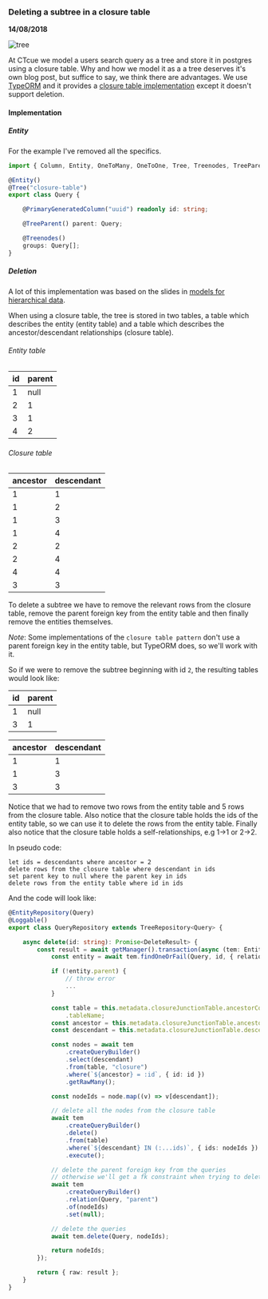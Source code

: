 ### Deleting a subtree in a closure table

__14/08/2018__

![tree](https://imgs.xkcd.com/comics/tree.png)

At CTcue we model a users search query as a tree and store it in postgres using a closure table. Why and how we model it as a a tree deserves it's own blog post, but suffice to say, we think there are advantages. We use [TypeORM](https://github.com/typeorm/typeorm) and it provides a [closure table implementation](https://github.com/typeorm/typeorm/blob/master/docs/tree-entities.md#closure-table) except it doesn't support deletion.

#### Implementation

##### Entity

For the example I've removed all the specifics.

```typescript
import { Column, Entity, OneToMany, OneToOne, Tree, Treenodes, TreeParent } from "typeorm";

@Entity()
@Tree("closure-table")
export class Query {

    @PrimaryGeneratedColumn("uuid") readonly id: string;

    @TreeParent() parent: Query;

    @Treenodes()
    groups: Query[];
}
```

##### Deletion

A lot of this implementation was based on the slides in [models for hierarchical data](https://www.slideshare.net/billkarwin/models-for-hierarchical-data).

When using a closure table, the tree is stored in two tables, a table which describes the entity (entity table) and a table which describes the ancestor/descendant relationships (closure table).

###### Entity table

|id|parent|
|-|-|
|1|null|
|2|1|
|3|1|
|4|2|

###### Closure table

|ancestor|descendant|
|-|-|
|1|1|
|1|2|
|1|3|
|1|4|
|2|2|
|2|4|
|4|4|
|3|3|

To delete a subtree we have to remove the relevant rows from the closure table, remove the parent foreign key from the entity table and then finally remove the entities themselves.

*Note*: Some implementations of the `closure table pattern` don't use a parent foreign key in the entity table, but TypeORM does, so we'll work with it.

So if we were to remove the subtree beginning with id `2`, the resulting tables would look like:

|id|parent|
|-|-|
|1|null|
|3|1|

|ancestor|descendant|
|-|-|
|1|1|
|1|3|
|3|3|

Notice that we had to remove two rows from the entity table and 5 rows from the closure table. Also notice that the closure table holds the ids of the entity table, so we can use it to delete the rows from the entity table. Finally also notice that the closure table holds a self-relationships, e.g 1->1 or 2->2.

In pseudo code:

```text
let ids = descendants where ancestor = 2
delete rows from the closure table where descendant in ids
set parent key to null where the parent key in ids
delete rows from the entity table where id in ids
```

And the code will look like:

```typescript
@EntityRepository(Query)
@Loggable()
export class QueryRepository extends TreeRepository<Query> {

    async delete(id: string): Promise<DeleteResult> {
        const result = await getManager().transaction(async (tem: EntityManager) => {
            const entity = await tem.findOneOrFail(Query, id, { relations: ["parent"] });

            if (!entity.parent) {
                // throw error
                ...
            }

            const table = this.metadata.closureJunctionTable.ancestorColumns[0].entityMetadata
                .tableName;
            const ancestor = this.metadata.closureJunctionTable.ancestorColumns[0].databasePath;
            const descendant = this.metadata.closureJunctionTable.descendantColumns[0].databasePath;

            const nodes = await tem
                .createQueryBuilder()
                .select(descendant)
                .from(table, "closure")
                .where(`${ancestor} = :id`, { id: id })
                .getRawMany();

            const nodeIds = node.map((v) => v[descendant]);

            // delete all the nodes from the closure table
            await tem
                .createQueryBuilder()
                .delete()
                .from(table)
                .where(`${descendant} IN (:...ids)`, { ids: nodeIds })
                .execute();

            // delete the parent foreign key from the queries
            // otherwise we'll get a fk constraint when trying to delete
            await tem
                .createQueryBuilder()
                .relation(Query, "parent")
                .of(nodeIds)
                .set(null);

            // delete the queries
            await tem.delete(Query, nodeIds);

            return nodeIds;
        });

        return { raw: result };
    }
}
```
